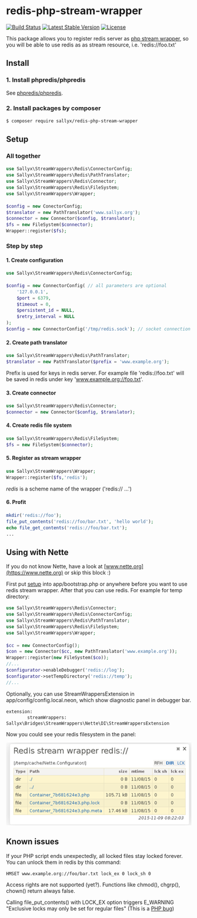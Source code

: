 # redis-php-stream-wrapper

[![Build Status](https://travis-ci.org/sallyx/redis-php-stream-wrapper.svg?branch=master)](https://travis-ci.org/sallyx/redis-php-stream-wrapper)
[![Latest Stable Version](https://poser.pugx.org/sallyx/redis-php-stream-wrapper/v/stable)](https://packagist.org/packages/sallyx/redis-php-stream-wrapper)
[![License](https://poser.pugx.org/sallyx/redis-php-stream-wrapper/license)](https://packagist.org/packages/sallyx/redis-php-stream-wrapper)

This package allows you to register redis server as [php stream wrapper](http://php.net/manual/en/intro.stream.php),
so you will be able to use redis as as stream resource, i.e. 'redis://foo.txt'

## Install

### 1. Install phpredis/phpredis

See [phpredis/phpredis](https://github.com/phpredis/phpredis).

### 2. Install packages by composer

```sh
$ composer require sallyx/redis-php-stream-wrapper
```

## Setup

### All together

```php
use Sallyx\StreamWrappers\Redis\ConnectorConfig;
use Sallyx\StreamWrappers\Redis\PathTranslator;
use Sallyx\StreamWrappers\Redis\Connector;
use Sallyx\StreamWrappers\Redis\FileSystem;
use Sallyx\StreamWrappers\Wrapper;

$config = new ConectorConfig;
$translator = new PathTranslator('www.sallyx.org');
$connector = new Connector($config, $translator);
$fs = new FileSystem($connector);
Wrapper::register($fs);
```

### Step by step

#### 1. Create configuration

```php
use Sallyx\StreamWrappers\Redis\ConnectorConfig;

$config = new ConnectorConfig( // all parameters are optional
    '127.0.0.1',
    $port = 6379,
    $timeout = 0,
    $persistent_id = NULL,
    $retry_interval = NULL
);
$config = new ConnectorConfig('/tmp/redis.sock'); // socket connection
```

#### 2. Create path translator
```php
use Sallyx\StreamWrappers\Redis\PathTranslator;
$translator = new PathTranslator($prefix = 'www.example.org');
```
Prefix is used for keys in redis server. For example file 'redis://foo.txt' will be saved in redis under key 'www.example.org://foo.txt'.

#### 3. Create connector

```php
use Sallyx\StreamWrappers\Redis\Connector;
$connector = new Connector($config, $translator);
```

#### 4. Create redis file system

```php
use Sallyx\StreamWrappers\Redis\FileSystem;
$fs = new FileSystem($connector);
```

#### 5. Register as stream wrapper

```php
use Sallyx\StreamWrappers\Wrapper;
Wrapper::register($fs,'redis');
```
*redis* is a scheme name of the wrapper ('redis:// ...')

#### 6. Profit

```php
mkdir('redis://foo');
file_put_contents('redis://foo/bar.txt', 'hello world');
echo file_get_contents('redis://foo/bar.txt');
...
```

## Using with Nette

If you do not know Nette, have a look at [www.nette.org](https://www.nette.org) or skip this block :)

First put [setup](/README.md#user-content-setup/) into app/bootstrap.php or anywhere before you want to
use redis stream wrapper. After that you can use redis. For example for temp directory:

```php
use Sallyx\StreamWrappers\Redis\Connector;
use Sallyx\StreamWrappers\Redis\ConnectorConfig;
use Sallyx\StreamWrappers\Redis\PathTranslator;
use Sallyx\StreamWrappers\Redis\FileSystem;
use Sallyx\StreamWrappers\Wrapper;

$cc = new ConnectorConfig();
$con = new Connector($cc, new PathTranslator('www.example.org'));
Wrapper::register(new FileSystem($co));
//...
$configurator->enableDebugger('redis://log');
$configurator->setTempDirectory('redis://temp');
//...
```
Optionally, you can use StreamWrappersExtension in app/config/config.local.neon, which show diagnostic panel in debugger bar.

```
extension:
        streamWrappers: Sallyx\Bridges\StreamWrappers\Nette\DI\StreamWrappersExtension
```
Now you could see your redis filesystem in the panel:

![diagnostic panel](assets/diagnostic-panel.png)

## Known issues

If your PHP script ends unexpectedly, all locked files stay locked forever.
You can unlock them in redis by this command:

```
HMSET www.example.org://foo/bar.txt lock_ex 0 lock_sh 0
```

Access rights are not supported (yet?).
Functions like chmod(), chgrp(), chown() return always false.

Calling file_put_contents() with LOCK_EX option triggers E_WARNING "Exclusive locks may only be set for regular files"
(This is a [PHP bug](https://bugs.php.net/bug.php?id=61201))

